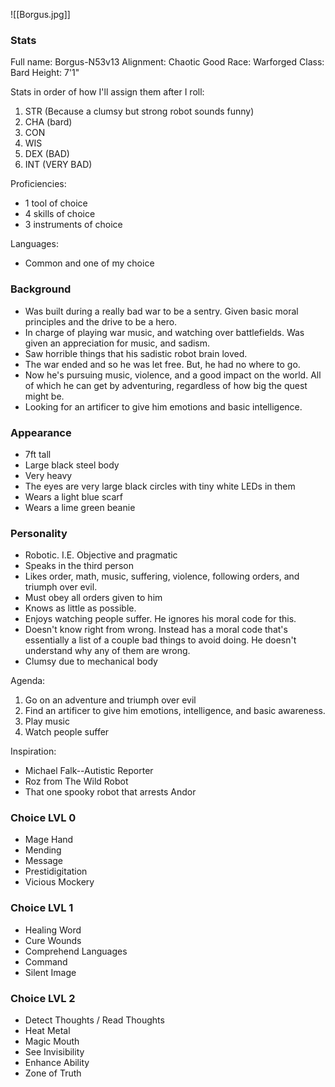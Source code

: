 ![[Borgus.jpg]]
### Stats
Full name: Borgus-N53v13
Alignment: Chaotic Good
Race: Warforged
Class: Bard
Height: 7'1"

Stats in order of how I'll assign them after I roll:
1. STR (Because a clumsy but strong robot sounds funny)
2. CHA (bard)
3. CON 
4. WIS
5. DEX (BAD)
6. INT (VERY BAD)

Proficiencies:
- 1 tool of choice
- 4 skills of choice
- 3 instruments of choice

Languages:
- Common and one of my choice

### Background
- Was built during a really bad war to be a sentry. Given basic moral principles and the drive to be a hero. 
- In charge of playing war music, and watching over battlefields. Was given an appreciation for music, and sadism. 
- Saw horrible things that his sadistic robot brain loved.
- The war ended and so he was let free. But, he had no where to go. 
- Now he's pursuing music, violence, and a good impact on the world. All of which he can get by adventuring, regardless of how big the quest might be.
- Looking for an artificer to give him emotions and basic intelligence.

### Appearance
- 7ft tall
- Large black steel body
- Very heavy
- The eyes are very large black circles with tiny white LEDs in them
- Wears a light blue scarf
- Wears a lime green beanie

### Personality
- Robotic. I.E. Objective and pragmatic
- Speaks in the third person
- Likes order, math, music, suffering, violence, following orders, and triumph over evil. 
- Must obey all orders given to him
- Knows as little as possible.
- Enjoys watching people suffer. He ignores his moral code for this.
- Doesn't know right from wrong. Instead has a moral code that's essentially a list of a couple bad things to avoid doing. He doesn't understand why any of them are wrong.
- Clumsy due to mechanical body

Agenda:
1. Go on an adventure and triumph over evil
2. Find an artificer to give him emotions, intelligence, and basic awareness.
3. Play music
4. Watch people suffer

Inspiration:
- Michael Falk--Autistic Reporter
- Roz from The Wild Robot
- That one spooky robot that arrests Andor

### Choice LVL 0
- Mage Hand
- Mending
- Message
- Prestidigitation
- Vicious Mockery

### Choice LVL 1
- Healing Word
- Cure Wounds
- Comprehend Languages
- Command
- Silent Image

### Choice LVL 2
- Detect Thoughts / Read Thoughts
- Heat Metal
- Magic Mouth
- See Invisibility
- Enhance Ability
- Zone of Truth